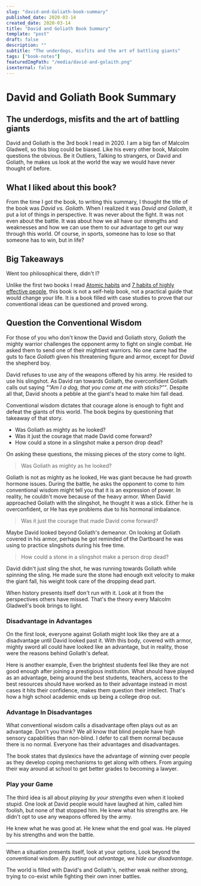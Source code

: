 ```yaml
---
slug: "david-and-Goliath-book-summary"
published_date: 2020-03-14
created_date: 2020-03-14
title: "David and Goliath Book Summary"
template: "post"
draft: false
description: ""
subtitle: "The underdogs, misfits and the art of battling giants"
tags: ["book-notes"]
featuredImgPath: "/media/david-and-golaith.png"
isexternal: false
---
```


# David and Goliath Book Summary
## The underdogs, misfits and the art of battling giants

David and Goliath is the 3rd book I read in 2020. I am a big fan of Malcolm Gladwell, so this blog could be biased.  Like his every other book, Malcolm questions the obvious. Be it Outliers, Talking to strangers, or David and Goliath, he makes us look at the world the way we would have never thought of before. 

## What I liked about this book?

From the time I got the book, to writing this summary, I thought the title of the book was *David vs. Goliath*. When I realized it was *David and Goliath*, it put a lot of things in perspective. It was never about the fight. It was not even about the battle. It was about how we all have our strengths and weaknesses and how we can use them to our advantage to get our way through this world. Of course, in sports, someone has to lose so that someone has to win, but in life? 

## Big Takeaways

Went too philosophical there, didn't I? 

Unlike the first two books I read [Atomic habits](/blog/seven-habits-book-summary) and [7 habits of highly effective people](/blog/atomic-habits-book-summary), this book is not a self-help book, not a practical guide that would change your life. It is a book filled with case studies to prove that our conventional ideas can be questioned and proved wrong.

## Question the Conventional Wisdom

For those of you who don't know the David and Goliath story, *Goliath* the mighty warrior challenges the opponent army to fight on single combat. He asked them to send one of their mightiest warriors. No one came had the guts to face *Goliath* given his threatening figure and armor, except for *David* the shepherd boy. 

David refuses to use any of the weapons offered by his army. He resided to use his slingshot. As David ran towards Goliath, the overconfident Goliath calls out saying *"“Am I a dog, that you come at me with sticks?”"*. Despite all that, David shoots a pebble at the giant's head to make him fall dead. 

Conventional wisdom dictates that courage alone is enough to fight and defeat the giants of this world. The book begins by questioning that takeaway of that story. 
- Was Goliath as mighty as he looked?
- Was it just the courage that made David come forward?
- How could a stone in a slingshot make a person drop dead?

On asking these questions, the missing pieces of the story come to light.

> Was Goliath as mighty as he looked?

Goliath is not as mighty as he looked, He was giant because he had growth hormone issues. During the battle, he asks the opponent to come to him conventional wisdom might tell you that it is an expression of power. In reality, he couldn't move because of the heavy armor. When David approached Goliath with the slingshot, he thought it was a stick. Either he is overconfident, or He has eye problems due to his hormonal imbalance.

> Was it just the courage that made David come forward?

Maybe David looked beyond Goliath's demeanor. On looking at Goliath covered in his armor, perhaps he got reminded of the Dartboard he was using to practice slingshots during his free time.

> How could a stone in a slingshot make a person drop dead?

David didn't just sling the shot, he was running towards Goliath while spinning the sling. He made sure the stone had enough exit velocity to make the giant fall, his weight took care of the dropping dead part.

When history presents itself don't run with it. Look at it from the perspectives others have missed. That's the theory every Malcolm Gladwell's book brings to light.

### Disadvantage in Advantages

On the first look, everyone against Goliath might look like they are at a disadvantage until David looked past it. With this body, covered with armor, mighty sword all could have looked like an advantage, but in reality, those were the reasons behind Goliath's defeat.

Here is another example, Even the brightest students feel like they are not good enough after joining a prestigious institution. What should have played as an advantage, being around the best students, teachers, access to the best resources should have worked as to their advantage instead in most cases it hits their confidence, makes them question their intellect. That's how a high school academic ends up being a college drop out.

### Advantage In Disadvantages

What conventional wisdom calls a disadvantage often plays out as an advantage. Don't you think? We all know that blind people have high sensory capabilities than non-blind. I defer to call them normal because there is no normal. Everyone has their advantages and disadvantages.

The book states that dyslexics have the advantage of winning over people as they develop coping mechanisms to get along with others. From arguing their way around at school to get better grades to becoming a lawyer.

### Play your Game

The third idea is all about *playing by your strengths* even when it looked stupid. One look at David people would have laughed at him, called him foolish, but none of that stopped him. He knew what his strengths are. He didn't opt to use any weapons offered by the army.

He knew what he was good at. He knew what the end goal was. He played by his strengths and won the battle.

---

When a situation presents itself, look at your options, Look beyond the conventional wisdom. *By putting out advantage, we hide our disadvantage.* 

The world is filled with David's and Goliath's, neither weak neither strong, trying to co-exist while fighting their own inner battles.